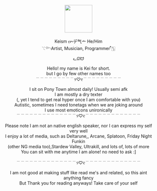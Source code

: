 
<p align="center">
  <img src="https://media.tenor.com/QrTv5JhdH1cAAAAj/chicken-stardew-valley.gif"width="90" height="90" />
</p>

<p align="center">
Keism ᡕᠵデ气亠  He/Him <br>
𓇢𓆸Artist, Musician, Programmer𓍢ִ໋🀦 <br>
</p>



<p align="center">
ᓚᘏᗢ 
</p>

<p align="center">
Hello! my name is Kei for short. <br>
but I go by few other names too <br>
﹉﹉﹉﹉﹉﹉﹉﹉﹉୨♡୧﹉﹉﹉﹉﹉﹉﹉﹉﹉<br>
</p>
<p align="center">
I sit on Pony Town almost daily! Usually semi afk  <br>
I am mostly a dry texter <br>
(, yet I tend to get real hyper once I am comfortable with you) <br>
Autistic, sometimes I need tonetags when we are joking around <br>
I use most emoticons unironically <br>
﹉﹉﹉﹉﹉﹉﹉﹉﹉﹉﹉﹉﹉﹉୨♡୧﹉﹉﹉﹉﹉﹉﹉﹉﹉﹉﹉﹉﹉<br> 
</p>
<p align="center">
Please note I am not an native english speaker, nor I can express my self very well  <br>
I enjoy a lot of media, such as Deltarune,, Arcane, Splatoon, Friday Night Funkin  <br>
(other NG media too),Stardew Valley, Ultrakill, and lots of, lots of more <br>
You can sit with me anytime I am alone! no need to ask :] <br>
  ‎ <br>
﹉﹉﹉﹉﹉﹉﹉﹉﹉﹉﹉﹉﹉﹉୨♡୧﹉﹉﹉﹉﹉﹉﹉﹉﹉﹉﹉﹉﹉<br> 
<p align="center">
I am not good at making stuff like read me's and related, so this aint anything fancy <br>
But Thank you for reading anyways! Take care of your self <br>
</p>


